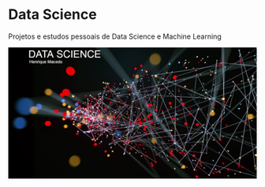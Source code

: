 # Data Science
Projetos e estudos pessoais de Data Science e Machine Learning

<p align="center">
  <img src="background_linkedin.jpg" >
</p>
